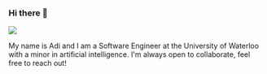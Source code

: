 ### Hi there 👋

![](https://komarev.com/ghpvc/?username=adichha)

My name is Adi and I am a Software Engineer at the University of Waterloo with a minor in artificial intelligence. I'm always open to collaborate, feel free to reach out!
